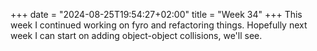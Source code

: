 +++
date = "2024-08-25T19:54:27+02:00"
title = "Week 34"
+++
This week I continued working on fyro and refactoring things. Hopefully next week I can start on adding object-object collisions, we'll see.
